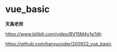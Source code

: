 # vue_basic

**天禹老师**

https://www.bilibili.com/video/BV15M4y1g7dh  

https://github.com/tianyucoder/200922_vue_basic

